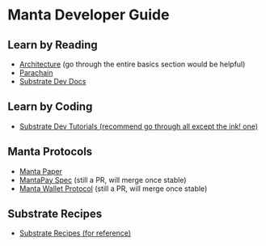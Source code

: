 Manta Developer Guide
========================

## Learn by Reading
* [Architecture](https://wiki.polkadot.network/docs/learn-architecture) (go through the entire basics section would be helpful)
* [Parachain](https://wiki.polkadot.network/docs/learn-parachains)
* [Substrate Dev Docs](https://substrate.dev/docs/en/knowledgebase/runtime/pallets)

## Learn by Coding
* [Substrate Dev Tutorials (recommend go through all except the ink! one)](https://substrate.dev/en/tutorials)

## Manta Protocols
* [Manta Paper](https://eprint.iacr.org/2021/743.pdf)
* [MantaPay Spec](https://github.com/Manta-Network/MIPS/pull/4) (still a PR, will merge once stable)
* [Manta Wallet Protocol](https://github.com/Manta-Network/MIPS/pull/2) (still a PR, will merge once stable)

## Substrate Recipes
* [Substrate Recipes (for reference)](https://substrate.dev/recipes/introduction.html)



